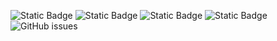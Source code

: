 ![Static Badge](https://img.shields.io/badge/blacklists-60-000000) ![Static Badge](https://img.shields.io/badge/blacklisted-3024523-cc0000) ![Static Badge](https://img.shields.io/badge/whitelisted-2244-00CC00) ![Static Badge](https://img.shields.io/badge/streaming_blacklist-28107-000000) ![GitHub issues](https://img.shields.io/github/issues/fabriziosalmi/blacklists)
